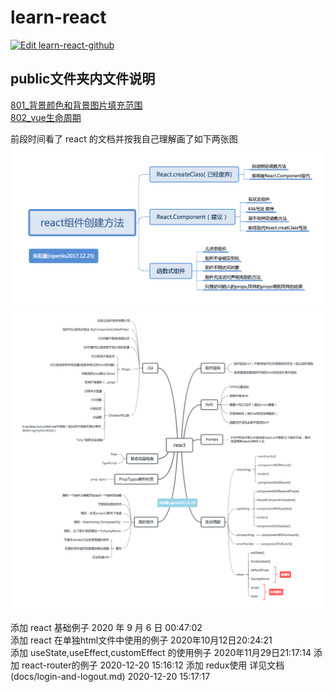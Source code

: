 # learn-react

[![Edit learn-react-github](https://codesandbox.io/static/img/play-codesandbox.svg)](https://codesandbox.io/s/learn-react-github-pe0bs?fontsize=14&hidenavigation=1&theme=dark)

## public文件夹内文件说明

[801_背景颜色和背景图片填充范围](./public/801-box.html)  
[802_vue生命周期](./public/802-vue-life-cycle.html)  

前段时间看了 react 的文档并按我自己理解画了如下两张图
![react组件创建方法](./public/img/2017-12-25_react_create_component.png)
![react](./public/img/2017-12-25_react.png)

添加 react 基础例子 2020 年 9 月 6 日 00:47:02  
添加 react 在单独html文件中使用的例子 2020年10月12日20:24:21  
添加 useState,useEffect,customEffect 的使用例子 2020年11月29日21:17:14
添加 react-router的例子  2020-12-20 15:16:12
添加 redux使用 详见文档(docs/login-and-logout.md) 2020-12-20 15:17:17
